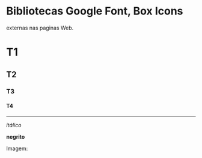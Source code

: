 # Bibliotecas Google Font, Box Icons
externas nas paginas Web.

# T1

## T2

### T3


#### T4

---
_itálico_

**negrito**

 Imagem:


 
